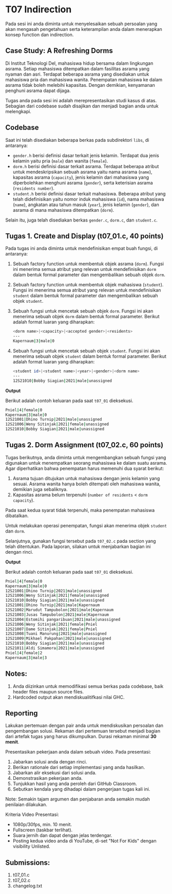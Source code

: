 # T07 Indirection

Pada sesi ini anda diminta untuk menyelesaikan sebuah persoalan yang akan mengasah pengetahuan serta keterampilan anda dalam menerapkan konsep function dan indirection.

## Case Study: A Refreshing Dorms

Di Institut Teknologi Del, mahasiswa hidup bersama dalam lingkungan asrama. Setiap mahasiswa ditempatkan dalam fasilitas asrama yang nyaman dan asri. Terdapat beberapa asrama yang disediakan untuk mahasiswa pria dan mahasiswa wanita. Penempatan mahasiswa ke dalam asrama tidak boleh melebihi kapasitas. Dengan demikian, kenyamanan penghuni asrama dapat dijaga.

Tugas anda pada sesi ini adalah merepresentasikan studi kasus di atas. Sebagian dari codebase sudah disajikan dan menjadi bagian anda untuk melengkapi.

## Codebase

Saat ini telah disediakan beberapa berkas pada subdirektori ```libs```, di antaranya:
+ ```gender.h``` berisi definisi dasar terkait jenis kelamin. Terdapat dua jenis kelamin yaitu pria (```male```) dan wanita (```female```).
+ ```dorm.h``` berisi definisi dasar terkait asrama. Terdapat beberapa atribut untuk mendeskripsikan sebuah asrama yaitu nama asrama (```name```), kapasitas asrama (```capacity```), jenis kelamin dari mahasiswa yang diperbolehkan menghuni asrama (```gender```), serta keterisian asrama (```residents number```).
+ ```student.h``` berisi definisi dasar terkait mahasiswa. Beberapa atribut yang telah didefinisikan yaitu nomor induk mahasiswa (```id```), nama mahasiswa (```name```), angkatan atau tahun masuk (```year```), jenis kelamin (```gender```), dan asrama di mana mahasiswa ditempatkan (```dorm```).

Selain itu, juga telah disediakan berkas ```gender.c```, ```dorm.c```, dan ```student.c```.

## Tugas 1. Create and Display (t07_01.c, 40 points)

Pada tugas ini anda diminta untuk mendefinisikan empat buah fungsi, di antaranya:
1. Sebuah factory function untuk membentuk objek asrama (```dorm```). Fungsi ini menerima semua atribut yang relevan untuk mendefinisikan ```dorm``` dalam bentuk formal parameter dan mengembalikan sebuah objek ```dorm```.
2. Sebuah factory function untuk membentuk objek mahasiswa (```student```). Fungsi ini menerima semua atribut yang relevan untuk mendefinisikan ```student``` dalam bentuk formal parameter dan mengembalikan sebuah objek ```student```.
3. Sebuah fungsi untuk mencetak sebuah objek ```dorm```. Fungsi ini akan menerima sebuah objek ```dorm``` dalam bentuk formal parameter. Berikut adalah format luaran yang diharapkan:
   
   ```bash
   <dorm name>|<capacity>|<accepted gender>|<residents>
   ---
   Kapernaum|3|male|0
   ```

4. Sebuah fungsi untuk mencetak sebuah objek ```student```. Fungsi ini akan menerima sebuah objek ```student``` dalam bentuk formal parameter. Berikut adalah format luaran yang diharapkan:
   
   ```bash
   <student id>|<student name>|<year>|<gender>|<dorm name>
   ---
   12S21010|Bobby Siagian|2021|male|unassigned
   ```

**Output**

Berikut adalah contoh keluaran pada saat ```t07_01``` dieksekusi.

```bash
Pniel|4|female|0
Kapernaum|3|male|0
12S21001|Dhino Turnip|2021|male|unassigned
12S21006|Weny Sitinjak|2021|female|unassigned
12S21010|Bobby Siagian|2021|male|unassigned

```

## Tugas 2. Dorm Assignment (t07_02.c, 60 points)

Tugas berikutnya, anda diminta untuk mengembangkan sebuah fungsi yang digunakan untuk menempatkan seorang mahasiswa ke dalam suatu asrama. Agar diperhatikan bahwa penempatan harus memenuhi dua syarat berikut:
1. Asrama tujuan ditujukan untuk mahasiswa dengan jenis kelamin yang sesuai. Asrama wanita hanya boleh ditempati oleh mahasiswa wanita, demikian juga sebaliknya.
2. Kapasitas asrama belum terpenuhi (```number of residents``` < ```dorm capacity```).

Pada saat kedua syarat tidak terpenuhi, maka penempatan mahasiswa dibatalkan.

Untuk melakukan operasi penempatan, fungsi akan menerima objek ```student``` dan ```dorm```.

Selanjutnya, gunakan fungsi tersebut pada ```t07_02.c``` pada section yang telah ditentukan. Pada laporan, silakan untuk menjabarkan bagian ini dengan rinci.

**Output**

Berikut adalah contoh keluaran pada saat ```t07_01``` dieksekusi.

```bash
Pniel|4|female|0
Kapernaum|3|male|0
12S21001|Dhino Turnip|2021|male|unassigned
12S21006|Weny Sitinjak|2021|female|unassigned
12S21010|Bobby Siagian|2021|male|unassigned
12S21001|Dhino Turnip|2021|male|Kapernaum
12S21002|Marudut Tampubolon|2021|male|Kapernaum
12S21003|Jusas Tampubolon|2021|male|Kapernaum
12S21004|Estomihi pangaribuan|2021|male|unassigned
12S21006|Weny Sitinjak|2021|female|Pniel
12S21007|Dame Sitinjak|2021|female|Pniel
12S21008|Tuani Manurung|2021|male|unassigned
12S21009|Mikhael Pakpahan|2021|male|unassigned
12S21010|Bobby Siagian|2021|male|unassigned
12S21011|Aldi Simamora|2021|male|unassigned
Pniel|4|female|2
Kapernaum|3|male|3

```

## Notes:

1. Anda diizinkan untuk memodifikasi semua berkas pada codebase, baik header files maupun source files.
2. Hardcoded output akan mendiskualitifkasi nilai GHC.

## Reporting
Lakukan pertemuan dengan pair anda untuk mendiskusikan persoalan dan pengembangan solusi. Rekaman dari pertemuan tersebut menjadi bagian dari artefak tugas yang harus dikumpulkan. Durasi rekaman minimal **30 menit**.

Presentasikan pekerjaan anda dalam sebuah video. Pada presentasi:
1. Jabarkan solusi anda dengan rinci.
2. Berikan rationale dari setiap implementasi yang anda hasilkan.
3. Jabarkan alir eksekusi dari solusi anda.
4. Demonstrasikan pekerjaan anda.
5. Tunjukkan hasil yang anda peroleh dari GitHub Classroom.
6. Sebutkan kendala yang dihadapi dalam pengerjaan tugas kali ini.

Note: Semakin tajam argumen dan penjabaran anda semakin mudah penilaian dilakukan.

Kriteria Video Presentasi:
+ 1080p/30fps, min. 10 menit.
+ Fullscreen (taskbar terlihat).
+ Suara jernih dan dapat dengan jelas terdengar.
+ Posting kedua video anda di YouTube, di-set "Not For Kids" dengan visibility Unlisted.

## Submissions:

1. t07_01.c
2. t07_02.c
3. changelog.txt
